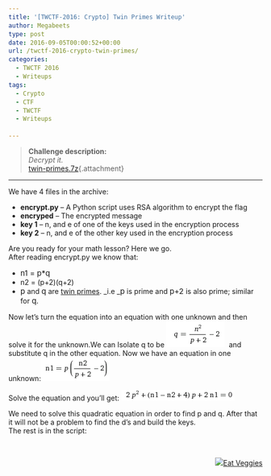 ```yaml
---
title: '[TWCTF-2016: Crypto] Twin Primes Writeup'
author: Megabeets
type: post
date: 2016-09-05T00:00:52+00:00
url: /twctf-2016-crypto-twin-primes/
categories:
  - TWCTF 2016
  - Writeups
tags:
  - Crypto
  - CTF
  - TWCTF
  - Writeups

---
```

> **Challenge description:**  
> _Decrypt it._  
> [twin-primes.7z][1]{.attachment}

* * *

We have 4 files in the archive:

  * **encrypt.py** &#8211; A Python script uses RSA algorithm to encrypt the flag
  * **encryped** &#8211; The encrypted message
  * **key 1** &#8211; n, and e of one of the keys used in the encryption process
  * **key 2** &#8211; n, and e of the other key used in the encryption process

Are you ready for your math lesson? Here we go.  
After reading encrypt.py we know that:

  * <span id="MathJax-Element-1-Frame" class="MathJax" style="margin: 0px; padding: 0px; border: 0px; font-size: 15px; display: inline; font-style: normal; font-weight: normal; line-height: normal; text-indent: 0px; text-align: left; text-transform: none; letter-spacing: normal; word-spacing: normal; word-wrap: normal; white-space: nowrap; float: none; direction: ltr; max-width: none; max-height: none; min-width: 0px; min-height: 0px; position: relative;" tabindex="0" data-mathml="<math xmlns=&quot;http://www.w3.org/1998/Math/MathML&quot;><mtable columnalign=&quot;right left right left right left right left right left right left&quot; rowspacing=&quot;3pt&quot; columnspacing=&quot;0em 2em 0em 2em 0em 2em 0em 2em 0em 2em 0em&quot; displaystyle=&quot;true&quot;><mtr><mtd><msub><mi>n</mi><mn>1</mn></msub></mtd><mtd><mi></mi><mo>=</mo><mi>p</mi><mi>q</mi></mtd></mtr><mtr><mtd><msub><mi>n</mi><mn>2</mn></msub></mtd><mtd><mi></mi><mo>=</mo><mo stretchy=&quot;false&quot;>(</mo><mi>p</mi><mo>+</mo><mn>2</mn><mo stretchy=&quot;false&quot;>)</mo><mo stretchy=&quot;false&quot;>(</mo><mi>q</mi><mo>+</mo><mn>2</mn><mo stretchy=&quot;false&quot;>)</mo></mtd></mtr></mtable></math>"><span id="MathJax-Span-1" class="math"><span id="MathJax-Span-2" class="mrow"><span id="MathJax-Span-3" class="mtable"><span id="MathJax-Span-4" class="mtd"><span id="MathJax-Span-5" class="mrow"><span id="MathJax-Span-6" class="msubsup"><span id="MathJax-Span-7" class="mi">n1 = p*q</span></span></span></span></span></span></span></span>
  * n2 <span id="MathJax-Span-20" class="mtd"><span id="MathJax-Span-21" class="mrow"><span id="MathJax-Span-23" class="mo">= </span><span id="MathJax-Span-24" class="mo">(</span><span id="MathJax-Span-25" class="mi">p</span><span id="MathJax-Span-26" class="mo">+</span><span id="MathJax-Span-27" class="mn">2</span><span id="MathJax-Span-28" class="mo">)</span><span id="MathJax-Span-29" class="mo">(</span><span id="MathJax-Span-30" class="mi">q</span><span id="MathJax-Span-31" class="mo">+</span><span id="MathJax-Span-32" class="mn">2</span><span id="MathJax-Span-33" class="mo">)</span></span></span>
  * <span id="MathJax-Element-2-Frame" class="MathJax" style="margin: 0px; padding: 0px; border: 0px; font-size: 15px; display: inline; font-style: normal; font-weight: normal; line-height: normal; text-indent: 0px; text-align: left; text-transform: none; letter-spacing: normal; word-spacing: normal; word-wrap: normal; white-space: nowrap; float: none; direction: ltr; max-width: none; max-height: none; min-width: 0px; min-height: 0px; position: relative;" tabindex="0" data-mathml="<math xmlns=&quot;http://www.w3.org/1998/Math/MathML&quot;><mi>p</mi></math>"><span class="MJX_Assistive_MathML">p</span></span> and <span id="MathJax-Element-3-Frame" class="MathJax" style="margin: 0px; padding: 0px; border: 0px; font-size: 15px; display: inline; font-style: normal; font-weight: normal; line-height: normal; text-indent: 0px; text-align: left; text-transform: none; letter-spacing: normal; word-spacing: normal; word-wrap: normal; white-space: nowrap; float: none; direction: ltr; max-width: none; max-height: none; min-width: 0px; min-height: 0px; position: relative;" tabindex="0" data-mathml="<math xmlns=&quot;http://www.w3.org/1998/Math/MathML&quot;><mi>q</mi></math>"><span class="MJX_Assistive_MathML">q</span></span> are <a href="https://en.wikipedia.org/wiki/Twin_prime" target="_blank">twin primes</a>. _i.e _<span id="MathJax-Element-4-Frame" class="MathJax" style="margin: 0px; padding: 0px; border: 0px; font-size: 15px; display: inline; font-style: normal; font-weight: normal; line-height: normal; text-indent: 0px; text-align: left; text-transform: none; letter-spacing: normal; word-spacing: normal; word-wrap: normal; white-space: nowrap; float: none; direction: ltr; max-width: none; max-height: none; min-width: 0px; min-height: 0px; position: relative;" tabindex="0" data-mathml="<math xmlns=&quot;http://www.w3.org/1998/Math/MathML&quot;><mi>p</mi></math>"><span class="MJX_Assistive_MathML">p</span></span> is prime and <span id="MathJax-Element-5-Frame" class="MathJax" style="margin: 0px; padding: 0px; border: 0px; font-size: 15px; display: inline; font-style: normal; font-weight: normal; line-height: normal; text-indent: 0px; text-align: left; text-transform: none; letter-spacing: normal; word-spacing: normal; word-wrap: normal; white-space: nowrap; float: none; direction: ltr; max-width: none; max-height: none; min-width: 0px; min-height: 0px; position: relative;" tabindex="0" data-mathml="<math xmlns=&quot;http://www.w3.org/1998/Math/MathML&quot;><mi>p</mi><mo>+</mo><mn>2</mn></math>"><span id="MathJax-Span-43" class="math"><span id="MathJax-Span-44" class="mrow"><span id="MathJax-Span-45" class="mi">p</span><span id="MathJax-Span-46" class="mo">+</span><span id="MathJax-Span-47" class="mn">2 </span></span></span></span>is also prime; similar for <span id="MathJax-Element-6-Frame" class="MathJax" style="margin: 0px; padding: 0px; border: 0px; font-size: 15px; display: inline; font-style: normal; font-weight: normal; line-height: normal; text-indent: 0px; text-align: left; text-transform: none; letter-spacing: normal; word-spacing: normal; word-wrap: normal; white-space: nowrap; float: none; direction: ltr; max-width: none; max-height: none; min-width: 0px; min-height: 0px; position: relative;" tabindex="0" data-mathml="<math xmlns=&quot;http://www.w3.org/1998/Math/MathML&quot;><mi>q</mi></math>"><span id="MathJax-Span-48" class="math"><span id="MathJax-Span-49" class="mrow"><span id="MathJax-Span-50" class="mi">q.</span></span></span></span>

Now let&#8217;s turn the equation into an equation with one unknown and then solve it for the unknown.We can Isolate q to be <img src="./twin-primes_1.png" />  and substitute q in the other equation. Now we have an equation in one unknown:<img src="./twin-primes_2.png" />

Solve the equation and you&#8217;ll get: <img src="./twin-primes_3.png" />

<div class="MathJax_Display">
  We need to solve this quadratic equation in order to find p and q. After that it will not be a problem to find the d&#8217;s and build the keys.
</div>

<div class="MathJax_Display">
  The rest is in the script:
</div>



<div class="MathJax_Display">
</div>

&nbsp;

<div class="nf-post-footer">
  <p style="text-align: right">
    <a href="https://www.megabeets.net/about.html#vegan"><img src="./megabeets_inline_logo.png" />Eat Veggies</a>
  </p>
</div>

 [1]: https://twctf7qygt6ujk.azureedge.n./twin-primes.7z-39a1a147cbf55d4d944f8eacdbdf4ee7a967dd70ef0eaaa0a1cee5c58c641483